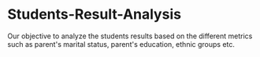 # Students-Result-Analysis
Our objective to analyze the students results based on the different metrics such as parent's marital status, parent's education, ethnic groups etc.
